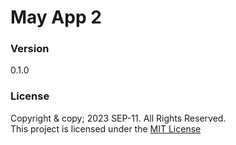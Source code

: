 # May App 2

### Version
0.1.0

### License
Copyright & copy; 2023 SEP-11. All Rights Reserved. <br>
This project is licensed under the [MIT License](License.txt)